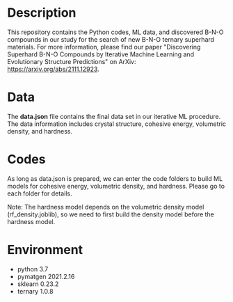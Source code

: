 # Description

This repository contains the Python codes, ML data, and discovered B-N-O compounds in our study for the search of new B-N-O ternary superhard materials. For more information, please find our paper "Discovering Superhard B-N-O Compounds by Iterative Machine Learning and Evolutionary Structure Predictions" on ArXiv: https://arxiv.org/abs/2111.12923.

# Data

The **data.json** file contains the final data set in our iterative ML procedure. The data information includes crystal structure, cohesive energy, volumetric density, and hardness.

# Codes

As long as data.json is prepared, we can enter the code folders to build ML models for cohesive energy, volumetric density, and hardness. Please go to each folder for details.

Note: The hardness model depends on the volumetric density model (rf_density.joblib), so we need to first build the density model before the hardness model.

# Environment
  - python 3.7
  - pymatgen 2021.2.16
  - sklearn 0.23.2
  - ternary 1.0.8
